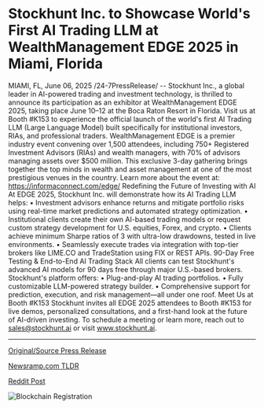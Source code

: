 # Stockhunt Inc. to Showcase World's First AI Trading LLM at WealthManagement EDGE 2025 in Miami, Florida

MIAMI, FL, June 06, 2025 /24-7PressRelease/ -- Stockhunt Inc., a global leader in AI-powered trading and investment technology, is thrilled to announce its participation as an exhibitor at WealthManagement EDGE 2025, taking place June 10–12 at the Boca Raton Resort in Florida. Visit us at Booth #K153 to experience the official launch of the world's first AI Trading LLM (Large Language Model) built specifically for institutional investors, RIAs, and professional traders.  WealthManagement EDGE is a premier industry event convening over 1,500 attendees, including 750+ Registered Investment Advisors (RIAs) and wealth managers, with 70% of advisors managing assets over $500 million. This exclusive 3-day gathering brings together the top minds in wealth and asset management at one of the most prestigious venues in the country.  Learn more about the event at: https://informaconnect.com/edge/  Redefining the Future of Investing with AI At EDGE 2025, Stockhunt Inc. will demonstrate how its AI Trading LLM helps: • Investment advisors enhance returns and mitigate portfolio risks using real-time market predictions and automated strategy optimization. • Institutional clients create their own AI-based trading models or request custom strategy development for U.S. equities, Forex, and crypto. • Clients achieve minimum Sharpe ratios of 3 with ultra-low drawdowns, tested in live environments. • Seamlessly execute trades via integration with top-tier brokers like LIME.CO and TradeStation using FIX or REST APIs. 90-Day Free Testing & End-to-End AI Trading Stack All clients can test Stockhunt's advanced AI models for 90 days free through major U.S.-based brokers. Stockhunt's platform offers: • Plug-and-play AI trading portfolios. • Fully customizable LLM-powered strategy builder. • Comprehensive support for prediction, execution, and risk management—all under one roof. Meet Us at Booth #K153  Stockhunt invites all EDGE 2025 attendees to Booth #K153 for live demos, personalized consultations, and a first-hand look at the future of AI-driven investing.  To schedule a meeting or learn more, reach out to sales@stockhunt.ai or visit www.stockhunt.ai. 

---

[Original/Source Press Release](https://www.24-7pressrelease.com/press-release/523551/stockhunt-inc-to-showcase-worlds-first-ai-trading-llm-at-wealthmanagement-edge-2025-in-miami-florida)
                    

[Newsramp.com TLDR](https://newsramp.com/curated-news/stockhunt-unveils-ai-trading-llm-at-wealthmanagement-edge-2025/4397643bf5a7ed7e26668cf03e3580b4) 

 



[Reddit Post](https://www.reddit.com/r/BlockchainWeb3New/comments/1l4mccz/stockhunt_unveils_ai_trading_llm_at/) 



![Blockchain Registration](https://cdn.newsramp.app/24-7PressRelease/qrcode/256/6/pinktPC6.webp)